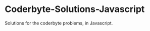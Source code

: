 Coderbyte-Solutions-Javascript
==============================


Solutions for the coderbyte problems, in Javascript.
